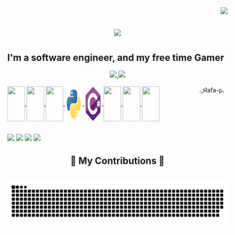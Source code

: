 <img align="right" src="https://visitor-badge.laobi.icu/badge?page_id=AndersonSheep.AndersonSheep" />

<h1 align="center">
    <img src="https://readme-typing-svg.herokuapp.com/?font=Righteous&size=35&center=true&vCenter=true&width=500&height=70&duration=4000&lines=Hi+There!+👋;+I'm+Anderson+Carneiro!;" />
</h1>

## I'm a software engineer, and my free time Gamer
<div align="center">
  <a href="https://github.com/AndersonSheep">
  <img height="180em" src="https://github-readme-stats.vercel.app/api?username=AndersonSheep&show_icons=true&theme=gotham&include_all_commits=true&count_private=true"/>
  <img height="180em" src="https://github-readme-stats.vercel.app/api/top-langs/?username=AndersonSheep&layout=compact&langs_count=7&theme=gotham"/>
</div>
<div style="display: inline_block"><br>
  <img align="center" height="80" width="40" src="https://cdn.jsdelivr.net/gh/devicons/devicon/icons/android/android-plain.svg">
  <img align="center" height="80" width="40" src="https://cdn.jsdelivr.net/gh/devicons/devicon/icons/java/java-original-wordmark.svg">
  <img align="center" height="80" width="40" src="https://cdn.jsdelivr.net/gh/devicons/devicon/icons/git/git-original.svg">
  <img align="center" height="80" width="40" src="https://raw.githubusercontent.com/devicons/devicon/master/icons/python/python-original.svg">
  <img align="center" height="80" width="40" src="https://raw.githubusercontent.com/devicons/devicon/master/icons/csharp/csharp-original.svg">
  <img align="center" height="80" width="40" src="https://cdn.jsdelivr.net/gh/devicons/devicon/icons/jenkins/jenkins-original.svg">
  <img align="center" height="80" width="40" src="https://cdn.jsdelivr.net/gh/devicons/devicon/icons/ubuntu/ubuntu-plain.svg">
  <img align="center" height="80" width="40" src="https://cdn.jsdelivr.net/gh/devicons/devicon/icons/docker/docker-plain-wordmark.svg">
  <img align="right" alt="Rafa-pic" height="150" style="border-radius:50px;" src="https://media.discordapp.net/attachments/564262523801436160/936413136179839026/Black_Sheep_Invert.png?width=676&height=676">
</div>
  
  ##
 
<div> 
  <a href="https://www.instagram.com/dinho1994_carneiro/" target="_blank"><img src="https://img.shields.io/badge/-Instagram-%23E4405F?style=for-the-badge&logo=instagram&logoColor=white" target="_blank"></a>
  <a href="https://www.linkedin.com/in/anderson-carneiro-da-silva/" target="_blank"><img src="https://img.shields.io/badge/-LinkedIn-%230077B5?style=for-the-badge&logo=linkedin&logoColor=white" target="_blank"></a> 
  <a href = "mailto:dinho1994@gmail.com"><img src="https://img.shields.io/badge/Gmail-D14836?style=for-the-badge&logo=gmail&logoColor=white" target="_blank"></a>
  <a href = "https://www.facebook.com/anderson.c.dasilva.98/"><img src="https://img.shields.io/badge/Facebook-1877F2?style=for-the-badge&logo=facebook&logoColor=white" target="_blank"></a>
 
<div align="center">
  <h2>🐍 My Contributions 🐍</h2>
  <br>
  <img alt="snake eating my contributions" src="https://raw.githubusercontent.com/AndersonSheep/AndersonSheep/output/github-contribution-grid-snake.svg" />
  
  <br/><br/><br/>
</div>
 
</div>
